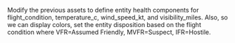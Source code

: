 Modify the previous assets to define entity health components for flight_condition, temperature_c, wind_speed_kt, and visibility_miles. Also, so we can display colors, set the entity disposition based on the flight condition where VFR=Assumed Friendly, MVFR=Suspect, IFR=Hostile.
